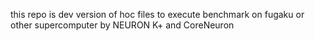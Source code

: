 this repo is dev version of hoc files to execute benchmark on fugaku or other supercomputer by NEURON K+ and CoreNeuron
